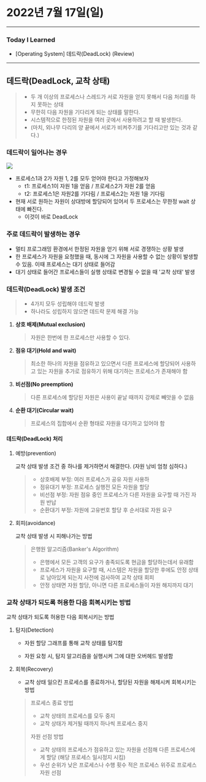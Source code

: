 # 2022년 7월 17일(일)

----

### Today I Learned

- [Operating System] 데드락(DeadLock) (Review)

---

## 데드락(DeadLock, 교착 상태)

> - 두 개 이상의 프로세스나 스레드가 서로 자원을 얻지 못해서 다음 처리를 하지 못하는 상태
> - 무한히 다음 자원을 기다리게 되는 상태를 말한다.
> - 시스템적으로 한정된 자원을 여러 곳에서 사용하려고 할 때 발생한다.
> - (마치, 외나무 다리의 양 끝에서 서로가 비켜주기를 기다리고만 있는 것과 같다.)

### 데드락이 일어나는 경우

![](https://t1.daumcdn.net/cfile/tistory/243E89355714C26E28)

- 프로세스1과 2가 자원 1, 2를 모두 얻어야 한다고 가정해보자
  - t1: 프로세스1이 자원 1을 얻음 / 프로세스2가 자원 2를 얻음
  - t2: 프로세스1은 자원2를 기다림 / 프로세스2는 자원 1을 기다림
- 현재 서로 원하는 자원이 상대방에 할당되어 있어서 두 프로세스는 무한정 wait 상태에 빠진다.
  - 이것이 바로 DeadLock

### 주로 데드락이 발생하는 경우

- 멀티 프로그래밍 환경에서 한정된 자원을 얻기 위해 서로 경쟁하는 상황 발생
- 한 프로세스가 자원을 요청했을 때, 동시에 그 자원을 사용할 수 없는 상황이 발생할 수 있음. 이때 프로세스는 대기 상태로 들어감
- 대기 상태로 들어간 프로세스들이 실행 상태로 변경될 수 없을 때 '교착 상태' 발생

### 데드락(DeadLock) 발생 조건 

> - 4가지 모두 성립해야 데드락 발생
> - 하나라도 성립하지 않으면 데드락 문제 해결 가능 

1. **상호 배제(Mutual exclusion)**

   > 자원은 한번에 한 프로세스만 사용할 수 있다.

2. **점유 대기(Hold and wait)**

   > 최소한 하나의 자원을 점유하고 있으면서 다른 프로세스에 할당되어 사용하고 있는 자원을 추가로 점유하기 위해 대기하는 프로세스가 존재해야 함

3. **비선점(No preemption)**

   > 다른 프로세스에 할당된 자원은 사용이 끝날 때까지 강제로 빼앗을 수 없음

4. **순환 대기(Circular wait)**

   > 프로세스의 집합에서 순환 형태로 자원을 대기하고 있어야 함

#### 데드락(DeadLock) 처리 

1. 예방(prevention)

   교착 상태 발생 조건 중 하나를 제거하면서 해결한다. (자원 낭비 엄청 심하다.)

   > - 상호배제 부정: 여러 프로세스가 공유 자원 사용하
   > - 점유대기 부정: 프로세스 실행전 모든 자원을 할당
   > - 비선점 부정: 자원 점유 중인 프로세스가 다른 자원을 요구할 때 가진 자원 반납
   > - 순환대기 부정: 자원에 고유번호 할당 후 순서대로 자원 요구

2. 회피(avoidance)

   교착 상태 발생 시 피해나가는 방법

   > 은행원 알고리즘(Banker's Algorithm)
   >
   > - 은행에서 모든 고객의 요구가 충족되도록 현금을 할당하는데서 유래함
   > - 프로세스가 자원을 요구할 때, 시스템은 자원을 할당한 후에도 안정 상태로 남아있게 되는지 사전에 검사하여 교착 상태 회피
   > - 안정 상태면 자원 할당, 아니면 다른 프로세스들이 자원 해지까지 대기

### 교착 상태가 되도록 허용한 다음 회복시키는 방법 

교착 상태가 되도록 허용한 다음 회복시키는 방법

1. 탐지(Detection)

   - 자원 할당 그래프를 통해 교착 상태를 탐지함

   - 자원 요청 시, 탐지 알고리즘을 실행시켜 그에 대한 오버헤드 발생함

2. 회복(Recovery)

   - 교착 상태 일으킨 프로세스를 종료하거나, 할당된 자원을 해제시켜 회복시키는 방법

   > 프로세스 종료 방법
   >
   > - 교착 상태의 프로세스를 모두 중지
   > - 교착 상태가 제거될 때까지 하나씩 프로세스 중지
   >
   > 자원 선점 방법
   >
   > - 교착 상태의 프로세스가 점유하고 있는 자원을 선점해 다른 프로세스에게 할당 (해당 프로세스 일시정지 시킴)
   > - 우선 순위가 낮은 프로세스나 수행 횟수 적은 프로세스 위주로 프로세스 자원 선점